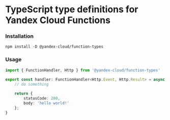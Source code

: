 # TypeScript type definitions for Yandex Cloud Functions

### Installation
`npm install -D @yandex-cloud/function-types`

### Usage

```typescript
import { FunctionHandler, Http } from '@yandex-cloud/function-types'

export const handler: FunctionHandler<Http.Event, Http.Result> = async (event, context) => {
    // do something
    
    return {
        statusCode: 200,
        body: 'hello world!'
    };
}
```
